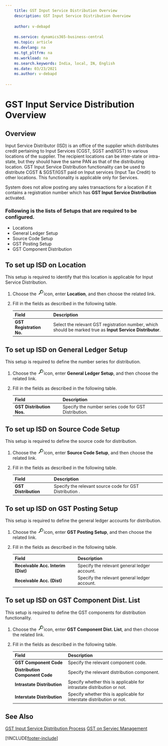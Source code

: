 ```yaml
---
    title: GST Input Service Distribution Overview
    description: GST Input Service Distribution Overview

    author: v-debapd

    ms.service: dynamics365-business-central
    ms.topic: article
    ms.devlang: na
    ms.tgt_pltfrm: na
    ms.workload: na
    ms.search.keywords: India, local, IN, English
    ms.date: 03/23/2021
    ms.author: v-debapd

---
```

# GST Input Service Distribution Overview


## Overview

Input Service Distributor (ISD) is an office of the supplier which distributes credit pertaining to Input Services (CGST, SGST and/IGST) to various locations of the supplier. The recipient locations can be inter-state or intra-state, but they should have the same PAN as that of the distributing location. GST Input Service Distribution functionality can be used to distribute CGST & SGST/IGST paid on Input services (Input Tax Credit) to other locations. This functionality is applicable only for Services.

System does not allow posting any sales transactions for a location if it contains a registration number which has **GST Input Service Distribution** activated.


### Following is the lists of Setups that are required to be configured.

- Locations
- General Ledger Setup
- Source Code Setup
- GST Posting Setup
- GST Component Distribution

## To set up ISD on Location

This setup is required to identify that this location is applicable for Input Service Distribution.

1. Choose the ![img](image/search.jpg)icon, enter **Location**, and then choose the related link.
2. Fill in the fields as described in the following table.
    
    |Field|Description| 
    |---------------------------------|  ---------------------------------------| 
    |**GST Registration No.**|Select the relevant GST registration number, which should be marked true as **Input Service Distributor**.|

## To set up ISD on General Ledger Setup

This setup is required to define the number series for distribution.

1. Choose the ![img](image/search.jpg)icon, enter **General Ledger Setup**, and then choose the related link.
2. Fill in the fields as described in the following table.
    
    |Field|Description| 
    |---------------------------------|  ---------------------------------------| 
    |**GST Distribution Nos.**|Specify the number series code for GST Distribution.|

## To set up ISD on Source Code Setup

This setup is required to define the source code for distribution.

1. Choose the ![img](image/search.jpg)icon, enter **Source Code Setup**, and then choose the related link.
2. Fill in the fields as described in the following table.
    
    |Field|Description| 
    |---------------------------------|  ---------------------------------------| 
    |**GST Distribution**|Specify the relevant source code for GST Distribution    .|

## To set up ISD on GST Posting Setup

This setup is required to define the general ledger accounts for distribution.

1. Choose the ![img](image/search.jpg)icon, enter **GST Posting Setup**, and then choose the related link.
2. Fill in the fields as described in the following table.
    
    |Field|Description| 
    |---------------------------------|  ---------------------------------------| 
    |**Receivable Acc. Interim (Dist)**|Specify the relevant general ledger account.|
    |**Receivable Acc. (Dist)**|Specify the relevant general ledger account.|
    
## To set up ISD on GST Component Dist. List

This setup is required to define the GST components for distribution functionality.

1. Choose the ![img](image/search.jpg)icon, enter **GST Component Dist. List**, and then choose the related link.
2. Fill in the fields as described in the following table.
    
    |Field|Description|
    |---------------------------------|  ---------------------------------------| 
    |**GST Component Code**|Specify the relevant component code.|
    |**Distribution Component Code**|Specify the relevant distribution component.|
    |**Intrastate Distribution**|Specify whether this is applicable for intrastate distribution or not.|
    |**Interstate Distribution**|Specify whether this is applicable for interstate distribution or not.|


## See Also
[GST Input Service Distribution Process](GST-Input-Service-Distribution-Process.md)
[GST on Serviec Management](GST-Service-Management.md)















[!INCLUDE[footer-include](../../includes/footer-banner.md)]